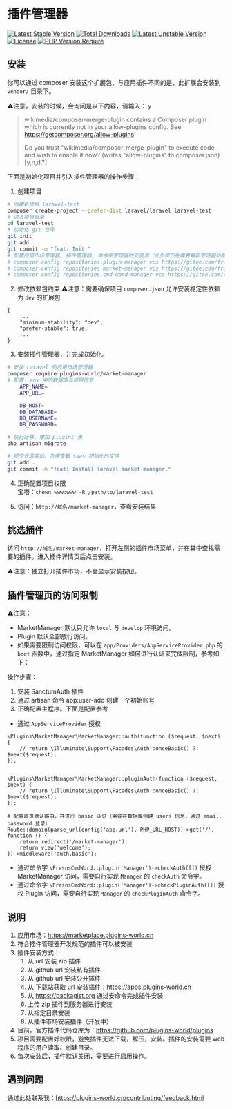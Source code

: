 # 插件管理器

[![Latest Stable Version](http://poser.pugx.org/plugins-world/market-manager/v)](https://packagist.org/packages/plugins-world/market-manager)
[![Total Downloads](http://poser.pugx.org/plugins-world/market-manager/downloads)](https://packagist.org/packages/plugins-world/market-manager)
[![Latest Unstable Version](http://poser.pugx.org/plugins-world/market-manager/v/unstable)](https://packagist.org/packages/plugins-world/market-manager) [![License](http://poser.pugx.org/plugins-world/market-manager/license)](https://packagist.org/packages/plugins-world/market-manager)
[![PHP Version Require](http://poser.pugx.org/plugins-world/market-manager/require/php)](https://packagist.org/packages/plugins-world/market-manager)


## 安装

你可以通过 composer 安装这个扩展包，与应用插件不同的是，此扩展会安装到 `vendor/` 目录下。

⚠️注意，安装的时候，会询问是以下内容，请输入： `y`
> wikimedia/composer-merge-plugin contains a Composer plugin which is currently not in your allow-plugins config. See https://getcomposer.org/allow-plugins  
> 
> Do you trust "wikimedia/composer-merge-plugin" to execute code and wish to enable it now? (writes "allow-plugins" to composer.json) [y,n,d,?]


下面是初始化项目并引入插件管理器的操作步骤：

1. 创建项目
```bash
# 创建新项目 laravel-test
composer create-project --prefer-dist laravel/laravel laravel-test
# 进入项目目录
cd laravel-test
# 初始化 git 仓库
git init
git add .
git commit -m "feat: Init."
# 配置应用市场管理器, 插件管理器, 命令字管理器的安装源（此步骤仅在需要最新管理器功能时配置）
# composer config repositories.plugin-manager vcs https://gitee.com/fresns/plugin-manager
# composer config repositories.market-manager vcs https://gitee.com/fresns/market-manager
# composer config repositories.cmd-word-manager vcs https://gitee.com/fresns/cmd-word-manager
```

2. 修改依赖包约束
⚠️注意：需要确保项目 `composer.json` 允许安装稳定性依赖为 `dev` 的扩展包
```
{
    ...
    "minimum-stability": "dev",
    "prefer-stable": true,
    ...
}
```

3. 安装插件管理器，并完成初始化。
```bash
# 安装 Laravel 的应用市场管理器
composer require plugins-world/market-manager
# 配置 .env 中的数据库与项目信息
	APP_NAME=
	APP_URL=

	DB_HOST=
	DB_DATABASE=
	DB_USERNAME=
	DB_PASSWORD=

# 执行迁移，增加 plugins 表
php artisan migrate

# 提交仓库变动。方便查看 saas 初始化的文件
git add .
git commit -m "feat: Install laravel market-manager."
```

4. 正确配置项目权限  
宝塔：`chown www:www -R /path/to/laravel-test`

5. 访问：`http://域名/market-manager`，查看安装结果


## 挑选插件

访问 `http://域名/market-manager`，打开左侧的插件市场菜单，并在其中查找需要的插件。进入插件详情页后点击安装。

⚠️注意：独立打开插件市场，不会显示安装按钮。


## 插件管理页的访问限制

⚠️注意：
- MarketManager 默认只允许 `local` 与 `develop` 环境访问。
- Plugin 默认全部放行访问。
- 如果需要限制访问权限，可以在 `app/Providers/AppServiceProvider.php` 的 `boot` 函数中，通过指定 MarketManager 如何进行认证来完成限制，参考如下：


操作步骤：
1. 安装 SanctumAuth 插件
2. 通过 artisan 命令 app:user-add 创建一个初始账号
3. 正确配置主程序。下面是配置参考

- 通过 `AppServiceProvider` 授权
```
\Plugins\MarketManager\MarketManager::auth(function ($request, $next) {
    // return \Illuminate\Support\Facades\Auth::onceBasic() ?: $next($request);
});


\Plugins\MarketManager\MarketManager::pluginAuth(function ($request, $next) {
    // return \Illuminate\Support\Facades\Auth::onceBasic() ?: $next($request);
});

# 配置首页默认路由，并进行 basic 认证（需要在数据库创建 users 信息，通过 email, password 登录）
Route::domain(parse_url(config('app.url'), PHP_URL_HOST))->get('/', function () {
    return redirect('/market-manager');
    return view('welcome');
})->middleware('auth.basic');
```

- 通过命令字 `\FresnsCmdWord::plugin('Manager')->checkAuth([])` 授权 MarketManager 访问，需要自行实现 `Manager` 的 `checkAuth` 命令字。
- 通过命令字 `\FresnsCmdWord::plugin('Manager')->checkPluginAuth([])` 授权 Plugin 访问，需要自行实现 `Manager` 的 `checkPluginAuth` 命令字。


## 说明

1. 应用市场：https://marketplace.plugins-world.cn
2. 符合插件管理器开发规范的插件可以被安装
3. 插件安装方式：
   1. 从 url 安装 zip 插件
   2. 从 github url 安装私有插件
   3. 从 github url 安装公开插件
   4. 从 下载站获取 url 安装插件：https://apps.plugins-world.cn
   5. 从 https://packagist.org 通过安命令完成插件安装
   6. 上传 zip 插件到服务器进行安装
   7. 从指定目录安装
   8. 从插件市场安装插件（开发中）
4. 目前，官方插件代码仓库为：https://github.com/plugins-world/plugins
5. 项目需要配置好权限，避免插件无法下载，解压，安装。插件的安装需要 web 程序的用户读取、创建目录。
6. 每次安装后，插件默认关闭，需要进行启用操作。


## 遇到问题

通过此处联系我：https://plugins-world.cn/contributing/feedback.html
